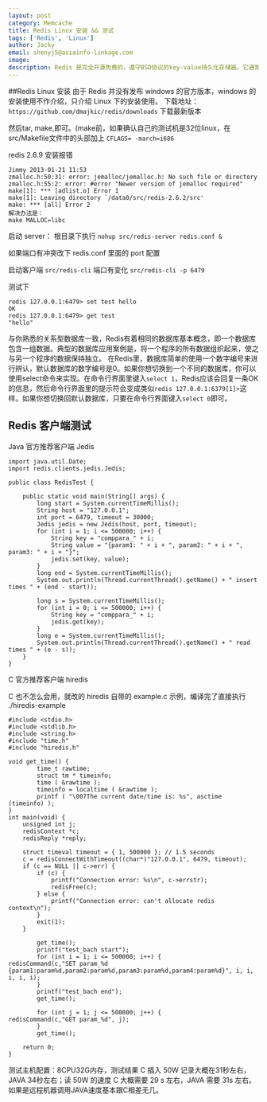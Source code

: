 ```yaml
---
layout: post
category: Memcache
title: Redis Linux 安装 && 测试
tags: ['Redis', 'Linux']
author: Jacky
email: shenyj5@asiainfo-linkage.com
image:
description: Redis 是完全开源免费的，遵守BSD协议的key-value持久化存储器。它通常被称为数据结构服务器，因为值（value）可以是 字符串(String), 哈希(Map), 列表(list), 集合(sets) 和 有序集合(sorted sets)5种不同的数据类型。灵活运用这些数据类型来构建数据模型远比简单的使用key-value存储更具有实际意义。
---
```


##Redis Linux 安装 
由于 Redis 并没有发布 windows 的官方版本，windows 的安装使用不作介绍，只介绍 Linux 下的安装使用。
下载地址：`https://github.com/dmajkic/redis/downloads` 下载最新版本

然后tar, make,即可。(make前，如果确认自己的测试机是32位linux，在src/Makefile文件中的头部加上 `CFLAGS= -march=i686`

redis 2.6.9 安装报错

	Jimmy 2013-01-21 11:53
	zmalloc.h:50:31: error: jemalloc/jemalloc.h: No such file or directory
	zmalloc.h:55:2: error: #error "Newer version of jemalloc required"
	make[1]: *** [adlist.o] Error 1
	make[1]: Leaving directory `/data0/src/redis-2.6.2/src'
	make: *** [all] Error 2
	解决办法是：
	make MALLOC=libc

启动 server：
根目录下执行 `nohup src/redis-server redis.conf &`

如果端口有冲突改下 redis.conf 里面的 port 配置

启动客户端 
`src/redis-cli` 
端口有变化 
`src/redis-cli -p 6479`

测试下

	redis 127.0.0.1:6479> set test hello
	OK
	redis 127.0.0.1:6479> get test
	"hello"

与你熟悉的关系型数据库一致，Redis有着相同的数据库基本概念，即一个数据库包含一组数据。典型的数据库应用案例是，将一个程序的所有数据组织起来，使之与另一个程序的数据保持独立。
在Redis里，数据库简单的使用一个数字编号来进行辨认，默认数据库的数字编号是0。如果你想切换到一个不同的数据库，你可以使用select命令来实现。在命令行界面里键入`select 1`，Redis应该会回复一条OK的信息，然后命令行界面里的提示符会变成类似`redis 127.0.0.1:6379[1]>`这样。如果你想切换回默认数据库，只要在命令行界面键入`select 0`即可。
>
## Redis 客户端测试
Java 官方推荐客户端
Jedis

	import java.util.Date;
	import redis.clients.jedis.Jedis;
	
	public class RedisTest {
		
		public static void main(String[] args) {
			long start = System.currentTimeMillis();
			String host = "127.0.0.1";
			int port = 6479, timeout = 30000;
			Jedis jedis = new Jedis(host, port, timeout);
			for (int i = 1; i <= 500000; i++) {
				String key = "comppara_" + i;
				String value = "{param1: " + i + ", param2: " + i + ", param3: " + i + "}";
				jedis.set(key, value);
			}
			long end = System.currentTimeMillis();
			System.out.println(Thread.currentThread().getName() + " insert times " + (end - start));
			
			long s = System.currentTimeMillis();
			for (int i = 0; i <= 500000; i++) {
				String key = "comppara_" + i;
				jedis.get(key);
			}
			long e = System.currentTimeMillis();
			System.out.println(Thread.currentThread().getName() + " read times " + (e - s));
		}
	}

C 官方推荐客户端 
hiredis

C 也不怎么会用，就改的 hiredis 自带的 example.c 示例，编译完了直接执行 ./hiredis-example

	#include <stdio.h>
	#include <stdlib.h>
	#include <string.h>
	#include "time.h"
	#include "hiredis.h"
	
	void get_time() {
	        time_t rawtime;
	        struct tm * timeinfo;
	        time ( &rawtime );
	        timeinfo = localtime ( &rawtime );
	        printf ( "\007The current date/time is: %s", asctime (timeinfo) );
	}
	int main(void) {
	    unsigned int j;
	    redisContext *c;
	    redisReply *reply;
	
	    struct timeval timeout = { 1, 500000 }; // 1.5 seconds
	    c = redisConnectWithTimeout((char*)"127.0.0.1", 6479, timeout);
	    if (c == NULL || c->err) {
	        if (c) {
	            printf("Connection error: %s\n", c->errstr);
	            redisFree(c);
	        } else {
	            printf("Connection error: can't allocate redis context\n");
	        }
	        exit(1);
	    }
	
	        get_time();
	        printf("test_bach start");
	        for (int i = 1; i <= 500000; i++) {
	redisCommand(c,"SET param_%d {param1:param%d,param2:param%d,param3:param%d,param4:param%d}", i, i, i, i, i);
	        }
	        printf("test_bach end");
	        get_time();
	
	        for (int j = 1; j <= 500000; j++) {
	redisCommand(c,"GET param_%d", j);
	        }
	        get_time();
	
	    return 0;
	}

测试主机配置：8CPU32G内存，测试结果 C 插入 50W 记录大概在31秒左右，JAVA 34秒左右；读 50W 的速度 C 大概需要 29 s 左右，JAVA 需要 31s 左右。如果是远程机器调用JAVA速度基本跟C相差无几。
